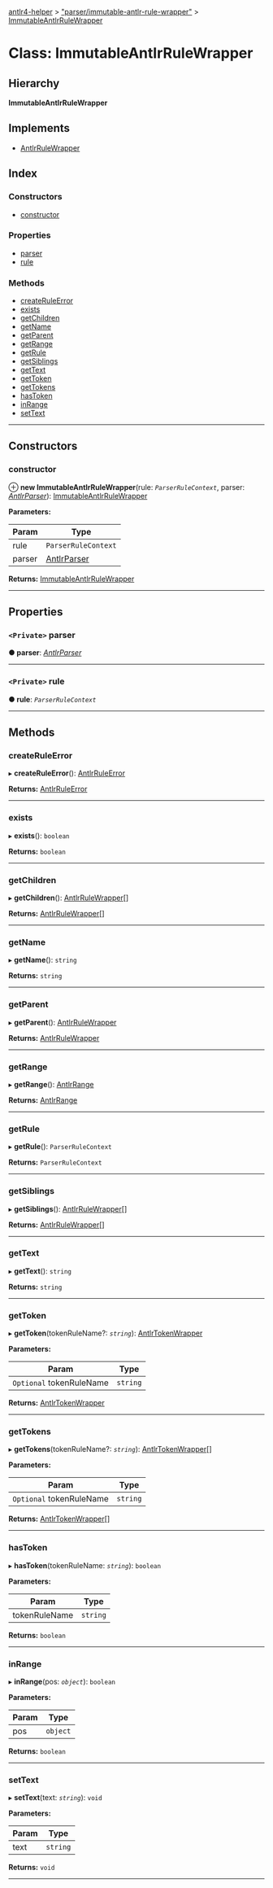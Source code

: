 [antlr4-helper](../README.md) > ["parser/immutable-antlr-rule-wrapper"](../modules/_parser_immutable_antlr_rule_wrapper_.md) > [ImmutableAntlrRuleWrapper](../classes/_parser_immutable_antlr_rule_wrapper_.immutableantlrrulewrapper.md)

# Class: ImmutableAntlrRuleWrapper

## Hierarchy

**ImmutableAntlrRuleWrapper**

## Implements

* [AntlrRuleWrapper](../interfaces/_parser_antlr_rule_wrapper_.antlrrulewrapper.md)

## Index

### Constructors

* [constructor](_parser_immutable_antlr_rule_wrapper_.immutableantlrrulewrapper.md#constructor)

### Properties

* [parser](_parser_immutable_antlr_rule_wrapper_.immutableantlrrulewrapper.md#parser)
* [rule](_parser_immutable_antlr_rule_wrapper_.immutableantlrrulewrapper.md#rule)

### Methods

* [createRuleError](_parser_immutable_antlr_rule_wrapper_.immutableantlrrulewrapper.md#createruleerror)
* [exists](_parser_immutable_antlr_rule_wrapper_.immutableantlrrulewrapper.md#exists)
* [getChildren](_parser_immutable_antlr_rule_wrapper_.immutableantlrrulewrapper.md#getchildren)
* [getName](_parser_immutable_antlr_rule_wrapper_.immutableantlrrulewrapper.md#getname)
* [getParent](_parser_immutable_antlr_rule_wrapper_.immutableantlrrulewrapper.md#getparent)
* [getRange](_parser_immutable_antlr_rule_wrapper_.immutableantlrrulewrapper.md#getrange)
* [getRule](_parser_immutable_antlr_rule_wrapper_.immutableantlrrulewrapper.md#getrule)
* [getSiblings](_parser_immutable_antlr_rule_wrapper_.immutableantlrrulewrapper.md#getsiblings)
* [getText](_parser_immutable_antlr_rule_wrapper_.immutableantlrrulewrapper.md#gettext)
* [getToken](_parser_immutable_antlr_rule_wrapper_.immutableantlrrulewrapper.md#gettoken)
* [getTokens](_parser_immutable_antlr_rule_wrapper_.immutableantlrrulewrapper.md#gettokens)
* [hasToken](_parser_immutable_antlr_rule_wrapper_.immutableantlrrulewrapper.md#hastoken)
* [inRange](_parser_immutable_antlr_rule_wrapper_.immutableantlrrulewrapper.md#inrange)
* [setText](_parser_immutable_antlr_rule_wrapper_.immutableantlrrulewrapper.md#settext)

---

## Constructors

<a id="constructor"></a>

###  constructor

⊕ **new ImmutableAntlrRuleWrapper**(rule: *`ParserRuleContext`*, parser: *[AntlrParser](../interfaces/_parser_antlr_parser_.antlrparser.md)*): [ImmutableAntlrRuleWrapper](_parser_immutable_antlr_rule_wrapper_.immutableantlrrulewrapper.md)

**Parameters:**

| Param | Type |
| ------ | ------ |
| rule | `ParserRuleContext` |
| parser | [AntlrParser](../interfaces/_parser_antlr_parser_.antlrparser.md) |

**Returns:** [ImmutableAntlrRuleWrapper](_parser_immutable_antlr_rule_wrapper_.immutableantlrrulewrapper.md)

___

## Properties

<a id="parser"></a>

### `<Private>` parser

**● parser**: *[AntlrParser](../interfaces/_parser_antlr_parser_.antlrparser.md)*

___
<a id="rule"></a>

### `<Private>` rule

**● rule**: *`ParserRuleContext`*

___

## Methods

<a id="createruleerror"></a>

###  createRuleError

▸ **createRuleError**(): [AntlrRuleError](_parser_antlr_rule_error_.antlrruleerror.md)

**Returns:** [AntlrRuleError](_parser_antlr_rule_error_.antlrruleerror.md)

___
<a id="exists"></a>

###  exists

▸ **exists**(): `boolean`

**Returns:** `boolean`

___
<a id="getchildren"></a>

###  getChildren

▸ **getChildren**(): [AntlrRuleWrapper](../interfaces/_parser_antlr_rule_wrapper_.antlrrulewrapper.md)[]

**Returns:** [AntlrRuleWrapper](../interfaces/_parser_antlr_rule_wrapper_.antlrrulewrapper.md)[]

___
<a id="getname"></a>

###  getName

▸ **getName**(): `string`

**Returns:** `string`

___
<a id="getparent"></a>

###  getParent

▸ **getParent**(): [AntlrRuleWrapper](../interfaces/_parser_antlr_rule_wrapper_.antlrrulewrapper.md)

**Returns:** [AntlrRuleWrapper](../interfaces/_parser_antlr_rule_wrapper_.antlrrulewrapper.md)

___
<a id="getrange"></a>

###  getRange

▸ **getRange**(): [AntlrRange](../modules/_types_types_.md#antlrrange)

**Returns:** [AntlrRange](../modules/_types_types_.md#antlrrange)

___
<a id="getrule"></a>

###  getRule

▸ **getRule**(): `ParserRuleContext`

**Returns:** `ParserRuleContext`

___
<a id="getsiblings"></a>

###  getSiblings

▸ **getSiblings**(): [AntlrRuleWrapper](../interfaces/_parser_antlr_rule_wrapper_.antlrrulewrapper.md)[]

**Returns:** [AntlrRuleWrapper](../interfaces/_parser_antlr_rule_wrapper_.antlrrulewrapper.md)[]

___
<a id="gettext"></a>

###  getText

▸ **getText**(): `string`

**Returns:** `string`

___
<a id="gettoken"></a>

###  getToken

▸ **getToken**(tokenRuleName?: *`string`*): [AntlrTokenWrapper](../interfaces/_parser_antlr_token_wrapper_.antlrtokenwrapper.md)

**Parameters:**

| Param | Type |
| ------ | ------ |
| `Optional` tokenRuleName | `string` |

**Returns:** [AntlrTokenWrapper](../interfaces/_parser_antlr_token_wrapper_.antlrtokenwrapper.md)

___
<a id="gettokens"></a>

###  getTokens

▸ **getTokens**(tokenRuleName?: *`string`*): [AntlrTokenWrapper](../interfaces/_parser_antlr_token_wrapper_.antlrtokenwrapper.md)[]

**Parameters:**

| Param | Type |
| ------ | ------ |
| `Optional` tokenRuleName | `string` |

**Returns:** [AntlrTokenWrapper](../interfaces/_parser_antlr_token_wrapper_.antlrtokenwrapper.md)[]

___
<a id="hastoken"></a>

###  hasToken

▸ **hasToken**(tokenRuleName: *`string`*): `boolean`

**Parameters:**

| Param | Type |
| ------ | ------ |
| tokenRuleName | `string` |

**Returns:** `boolean`

___
<a id="inrange"></a>

###  inRange

▸ **inRange**(pos: *`object`*): `boolean`

**Parameters:**

| Param | Type |
| ------ | ------ |
| pos | `object` |

**Returns:** `boolean`

___
<a id="settext"></a>

###  setText

▸ **setText**(text: *`string`*): `void`

**Parameters:**

| Param | Type |
| ------ | ------ |
| text | `string` |

**Returns:** `void`

___

